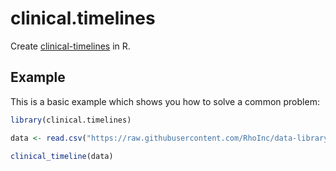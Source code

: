 <!-- badges: start -->
<!-- badges: end -->

# clinical.timelines

Create [clinical-timelines](https://github.com/RhoInc/clinical-timelines) in R.

## Example

This is a basic example which shows you how to solve a common problem:

``` r
library(clinical.timelines)

data <- read.csv("https://raw.githubusercontent.com/RhoInc/data-library/master/data/clinical-trials/renderer-specific/adtimelines.csv")

clinical_timeline(data)
```

